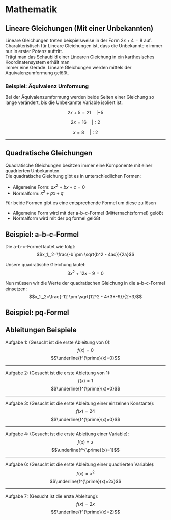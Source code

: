 # Mathematik

## Lineare Gleichungen (Mit einer Unbekannten)
Lineare Gleichungen treten beispielsweise in der Form $2x+4=8$ auf.  
Charakteristisch für Lineare Gleichungen ist, dass die Unbekannte $x$ immer nur in erster Potenz auftritt.  
Trägt man das Schaubild einer Linearen Gleichung in ein karthesisches Koordinatensystem erhält man  
immer eine Gerade. Lineare Gleichungen werden mittels der Aquivalenzumformung gelößt.

### Beispiel: Äquivalenz Umformung
Bei der Äquivalenzumformung werden beide Seiten einer Gleichung so lange verändert, bis die Unbekannte Variable isoliert ist.

$$2x+5=21\quad|-5$$  

$$2x=16\quad|:2$$  

$$x=8\quad|:2$$  


---

## Quadratische Gleichungen
Quadratische Gleichungen besitzen immer eine Komponente mit einer quadrierten Unbekannten.  
Die quadratische Gleichung gibt es in unterschiedlichen Formen:

- Allgemeine Form: $ax^2+bx+c=0$
- Normalform: $x^2+px+q$

Für beide Formen gibt es eine entsprechende Formel um diese zu lösen

- Allgemeine Form wird mit der a-b-c-Formel (Mitternachtsformel) gelößt
- Normalform wird mit der pq formel gelößt

## Beispiel: a-b-c-Formel
Die a-b-c-Formel lautet wie folgt:  
$$x_1,_2=\frac{-b \pm \sqrt{b^2 - 4ac}}{2a}$$

Unsere quadratische Gleichung lautet:  
$$3x^2+12x-9=0$$

Nun müssen wir die Werte der quadratischen Gleichung in die a-b-c-Formel einsetzen:  
$$x_1,_2=\frac{-12 \pm \sqrt{12^2 - 4*3*-9}}{2*3}$$



## Beispiel: pq-Formel


## Ableitungen Beispiele

Aufgabe 1: (Gesucht ist die erste Ableitung von 0):  
$$f(x)=0$$
$$\underline{f^{\prime}(x)=0}$$

---

Aufgabe 2: (Gesucht ist die erste Ableitung von 1):  
$$f(x)=1$$
$$\underline{f^{\prime}(x)=0}$$

---

Aufgabe 3: (Gesucht ist die erste Ableitung einer einzelnen Konstante):  
$$f(x)=24$$
$$\underline{f^{\prime}(x)=0}$$

---

Aufgabe 4: (Gesucht ist die erste Ableitung einer Variable):  
$$f(x)=x$$
$$\underline{f^{\prime}(x)=1}$$

---

Aufgabe 6: (Gesucht ist die erste Ableitung einer quadrierten Variable):  
$$f(x)=x^2$$
$$\underline{f^{\prime}(x)=2x}$$

---

Aufgabe 7: (Gesucht ist die erste Ableitung):  
$$f(x)=2x$$
$$\underline{f^{\prime}(x)=2}$$
